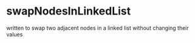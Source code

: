 # swapNodesInLinkedList
written to swap two adjacent nodes in a linked list without changing their values
